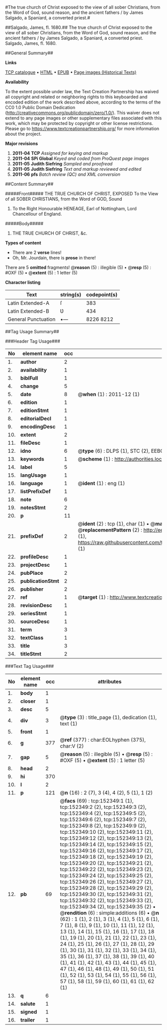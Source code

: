 #The true church of Christ exposed to the view of all sober Christians, from the Word of God, sound reason, and the ancient fathers / by James Salgado, a Spaniard, a converted priest.#

##Salgado, James, fl. 1680.##
The true church of Christ exposed to the view of all sober Christians, from the Word of God, sound reason, and the ancient fathers / by James Salgado, a Spaniard, a converted priest.
Salgado, James, fl. 1680.

##General Summary##

**Links**

[TCP catalogue](http://www.ota.ox.ac.uk/tcp/)  • 
[HTML](http://tei.it.ox.ac.uk/tcp/Texts-HTML/free/A93/A93282.html)  • 
[EPUB](http://tei.it.ox.ac.uk/tcp/Texts-EPUB/free/A93/A93282.epub) • 
[Page images (Historical Texts)](https://historicaltexts.jisc.ac.uk/eebo-38875961e)

**Availability**

To the extent possible under law, the Text Creation Partnership has waived all copyright and related or neighboring rights to this keyboarded and encoded edition of the work described above, according to the terms of the CC0 1.0 Public Domain Dedication (http://creativecommons.org/publicdomain/zero/1.0/). This waiver does not extend to any page images or other supplementary files associated with this work, which may be protected by copyright or other license restrictions. Please go to https://www.textcreationpartnership.org/ for more information about the project.

**Major revisions**

1. __2011-04__ __TCP__ *Assigned for keying and markup*
1. __2011-04__ __SPi Global__ *Keyed and coded from ProQuest page images*
1. __2011-05__ __Judith Siefring__ *Sampled and proofread*
1. __2011-05__ __Judith Siefring__ *Text and markup reviewed and edited*
1. __2011-06__ __pfs__ *Batch review (QC) and XML conversion*

##Content Summary##

#####Front#####
THE TRUE CHURCH OF CHRIST, EXPOSED To the View of all SOBER CHRISTIANS, from the Word of GOD, Sound 
1. To the Right Honourable HENEAGE, Earl of Nottingham, Lord Chancellour of England.

#####Body#####

1. THE TRUE CHURCH OF CHRIST, &c.

**Types of content**

  * There are 2 **verse** lines!
  * Oh, Mr. Jourdain, there is **prose** in there!

There are 5 **omitted** fragments! 
 @__reason__ (5) : illegible (5)  •  @__resp__ (5) : #OXF (5)  •  @__extent__ (5) : 1 letter (5)

**Character listing**


|Text|string(s)|codepoint(s)|
|---|---|---|
|Latin Extended-A|ſ|383|
|Latin Extended-B|Ʋ|434|
|General Punctuation|•—|8226 8212|

##Tag Usage Summary##

###Header Tag Usage###

|No|element name|occ|attributes|
|---|---|---|---|
|1.|__author__|2||
|2.|__availability__|1||
|3.|__biblFull__|1||
|4.|__change__|5||
|5.|__date__|8| @__when__ (1) : 2011-12 (1)|
|6.|__edition__|1||
|7.|__editionStmt__|1||
|8.|__editorialDecl__|1||
|9.|__encodingDesc__|1||
|10.|__extent__|2||
|11.|__fileDesc__|1||
|12.|__idno__|6| @__type__ (6) : DLPS (1), STC (2), EEBO-CITATION (1), OCLC (1), VID (1)|
|13.|__keywords__|1| @__scheme__ (1) : http://authorities.loc.gov/ (1)|
|14.|__label__|5||
|15.|__langUsage__|1||
|16.|__language__|1| @__ident__ (1) : eng (1)|
|17.|__listPrefixDef__|1||
|18.|__note__|6||
|19.|__notesStmt__|2||
|20.|__p__|11||
|21.|__prefixDef__|2| @__ident__ (2) : tcp (1), char (1)  •  @__matchPattern__ (2) : ([0-9\-]+):([0-9IVX]+) (1), (.+) (1)  •  @__replacementPattern__ (2) : http://eebo.chadwyck.com/downloadtiff?vid=$1&page=$2 (1), https://raw.githubusercontent.com/textcreationpartnership/Texts/master/tcpchars.xml#$1 (1)|
|22.|__profileDesc__|1||
|23.|__projectDesc__|1||
|24.|__pubPlace__|2||
|25.|__publicationStmt__|2||
|26.|__publisher__|2||
|27.|__ref__|1| @__target__ (1) : http://www.textcreationpartnership.org/docs/. (1)|
|28.|__revisionDesc__|1||
|29.|__seriesStmt__|1||
|30.|__sourceDesc__|1||
|31.|__term__|3||
|32.|__textClass__|1||
|33.|__title__|3||
|34.|__titleStmt__|2||


###Text Tag Usage###

|No|element name|occ|attributes|
|---|---|---|---|
|1.|__body__|1||
|2.|__closer__|1||
|3.|__desc__|5||
|4.|__div__|3| @__type__ (3) : title_page (1), dedication (1), text (1)|
|5.|__front__|1||
|6.|__g__|377| @__ref__ (377) : char:EOLhyphen (375), char:V (2)|
|7.|__gap__|5| @__reason__ (5) : illegible (5)  •  @__resp__ (5) : #OXF (5)  •  @__extent__ (5) : 1 letter (5)|
|8.|__head__|2||
|9.|__hi__|370||
|10.|__l__|2||
|11.|__p__|121| @__n__ (16) : 2 (7), 3 (4), 4 (2), 5 (1), 1 (2)|
|12.|__pb__|69| @__facs__ (69) : tcp:152349:1 (1), tcp:152349:2 (2), tcp:152349:3 (2), tcp:152349:4 (2), tcp:152349:5 (2), tcp:152349:6 (2), tcp:152349:7 (2), tcp:152349:8 (2), tcp:152349:9 (2), tcp:152349:10 (2), tcp:152349:11 (2), tcp:152349:12 (2), tcp:152349:13 (2), tcp:152349:14 (2), tcp:152349:15 (2), tcp:152349:16 (2), tcp:152349:17 (2), tcp:152349:18 (2), tcp:152349:19 (2), tcp:152349:20 (2), tcp:152349:21 (2), tcp:152349:22 (2), tcp:152349:23 (2), tcp:152349:24 (2), tcp:152349:25 (2), tcp:152349:26 (2), tcp:152349:27 (2), tcp:152349:28 (2), tcp:152349:29 (2), tcp:152349:30 (2), tcp:152349:31 (2), tcp:152349:32 (2), tcp:152349:33 (2), tcp:152349:34 (2), tcp:152349:35 (2)  •  @__rendition__ (6) : simple:additions (6)  •  @__n__ (62) : 1 (1), 2 (1), 3 (1), 4 (1), 5 (1), 6 (1), 7 (1), 8 (1), 9 (1), 10 (1), 11 (1), 12 (1), 13 (1), 14 (1), 15 (1), 16 (1), 17 (1), 18 (1), 19 (1), 20 (1), 21 (1), 22 (1), 23 (1), 24 (1), 25 (1), 26 (1), 27 (1), 28 (1), 29 (1), 30 (1), 31 (1), 32 (1), 33 (1), 34 (1), 35 (1), 36 (1), 37 (1), 38 (1), 39 (1), 40 (1), 41 (1), 42 (1), 43 (1), 44 (1), 45 (1), 47 (1), 46 (1), 48 (1), 49 (1), 50 (1), 51 (1), 52 (1), 53 (1), 54 (1), 55 (1), 56 (1), 57 (1), 58 (1), 59 (1), 60 (1), 61 (1), 62 (1)|
|13.|__q__|6||
|14.|__salute__|1||
|15.|__signed__|1||
|16.|__trailer__|1||
